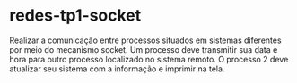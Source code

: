# redes-tp1-socket
 Realizar a comunicação entre processos situados em sistemas diferentes por meio do mecanismo socket. Um processo deve transmitir sua data e hora para outro processo localizado no sistema remoto. O processo 2 deve atualizar seu sistema com a informação e imprimir na tela.
